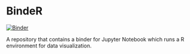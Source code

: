 # BindeR
[![Binder](https://mybinder.org/badge_logo.svg)](https://mybinder.org/v2/gh/zyykyy/Intro2DataVizwithRandGgplot2_BindeR/master)

A repository that contains a binder for Jupyter Notebook which runs a R environment for data visualization.
